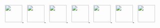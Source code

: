 <p align="center">
    <a href="https://laravel.com" target="_blank" title="Laravel">
        <img src="https://laravel.com/img/logomark.min.svg" height="55">
    </a>
    &nbsp;&nbsp;
    <a href="https://laravel-vite.innocenzi.dev" target="_blank" title="Laravel Vite">
        <img src="https://laravel-vite.innocenzi.dev/logo.svg" height="55">
    </a>
    &nbsp;&nbsp;
    <a href="https://next.router.vuejs.org/" target="_blank" title="Vue Router">
        <img src="https://v3.vuejs.org/logo.png" height="55">
    </a>
    &nbsp;&nbsp;
    <a href="https://v3.vuejs.org/" target="_blank" title="Vue 3">
        <img src="https://v3.vuejs.org/logo.png" height="55">
    </a>
    &nbsp;&nbsp;
    <a href="https://vitejs.dev" target="_blank" title="Vite">
        <img src="https://vitejs.dev/logo.svg" height="55">
    </a>
    &nbsp;&nbsp;
    <a href="https://pinia.vuejs.org/" target="_blank" title="Pinia">
        <img src="https://pinia.vuejs.org/logo.svg" height="55">
    </a>
    &nbsp;&nbsp;
    <a href="https://tailwindcss.com/" target="_blank" title="Tailwind">
        <img src="https://pbs.twimg.com/profile_images/1468993891584073729/a_op8KnL_400x400.jpg" height="55">
    </a>
</p>
